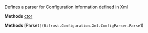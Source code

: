 Defines a parser for Configuration information defined in Xml

**Methods**
[ctor](Bifrost.Configuration.Xml.ConfigParser.ctor)


**Methods**
[Parse``1](Bifrost.Configuration.Xml.ConfigParser.Parse``1)

